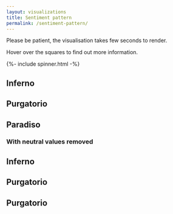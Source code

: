 ```yaml
---
layout: visualizations
title: Sentiment pattern
permalink: /sentiment-pattern/
---
```


Please be patient, the visualisation takes few seconds to render.

Hover over the squares to find out more information.

<div class="clearfix">
  {%- include spinner.html -%}
  <div id="inferno">
    <h2 class="collapser">Inferno</h2>
  </div>

  <div id="purgatorio">
    <h2 class="collapser">Purgatorio</h2>
  </div>

  <div id="paradiso">
    <h2 class="collapser">Paradiso</h2>
  </div>
</div>

<div class="clearfix">
  <h3>With neutral values removed</h3>
</div>

<div class="clearfix">
  <div id="inferno2">
    <h2 class="collapser">Inferno</h2>
  </div>

  <div id="purgatorio2">
    <h2 class="collapser">Purgatorio</h2>
  </div>

  <div id="paradiso2">
    <h2 class="collapser">Purgatorio</h2>
  </div>
</div>